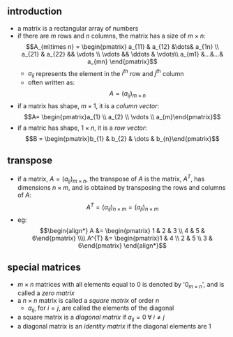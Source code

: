 ## introduction
- a matrix is a rectangular array of numbers
- if there are $m$ rows and $n$ columns, the matrix has a size of $m\times n:$ $$A_{m\times n} = \begin{pmatrix} 
  a_{11} & a_{12} &\dots& a_{1n} \\ 
  a_{21} & a_{22} && \vdots \\
  \vdots  && \ddots & \vdots\\ 
  a_{m1} &...&...& a_{mn}
  \end{pmatrix}$$
  - $a_{ij}$ represents the element in the $i^{th}$ row and $j^{th}$ column
  - often written as: $$A = (a_{ij})_{m\times n}$$
-  if a matrix has shape, $m\times 1$, it is a *column vector*: $$A= \begin{pmatrix}a_{1} \\ a_{2}  \\ \vdots \\ a_{m}\end{pmatrix}$$
- if a matric has shape, $1\times n$, it is a *row vector*: $$B = \begin{pmatrix}b_{1} & b_{2} & \dots & b_{n}\end{pmatrix}$$
## transpose
- if a matrix, $A = (a_{ij})_{m\times n}$, the transpose of $A$ is the matrix, $A^{T}$, has dimensions $n\times m$, and is obtained by transposing the rows and columns of $A:$ $$A^{T}= (\alpha_{ij})_{n\times m}= (a_{ji})_{n\times m}$$
- eg: $$\begin{align*}
  A &= \begin{pmatrix} 1 & 2 & 3 \\
  4 & 5 & 6\end{pmatrix} \\\\
  A^{T} &= \begin{pmatrix}1 & 4 \\ 2 & 5  \\ 3 & 6\end{pmatrix}
\end{align*}$$
## special matrices
  - $m\times n$ matrices with all elements equal to $0$ is denoted by '$0_{m\times n}$', and is called a *zero matrix*
  - a $n\times n$ matrix is called a *square matrix* of order $n$
	  - $a_{ij}$, for $i=j$, are called the elements of the diagonal
  - a square matrix is a *diagonal matrix* if $a_{ij}=0 \; \forall \; i\neq j$
  - a diagonal matrix is an *identity matrix* if the diagonal elements are $1$
